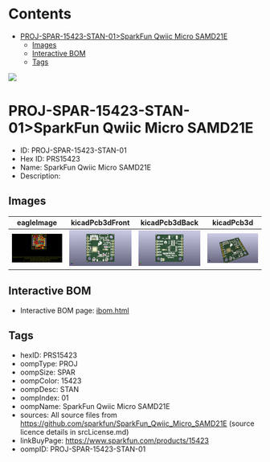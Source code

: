 



Contents
========

* [PROJ-SPAR-15423-STAN-01>SparkFun Qwiic Micro SAMD21E](#proj-spar-15423-stan-01sparkfun-qwiic-micro-samd21e)
	* [Images](#images)
	* [Interactive BOM](#interactive-bom)
	* [Tags](#tags)
  
![][im]
# PROJ-SPAR-15423-STAN-01>SparkFun Qwiic Micro SAMD21E

- ID: PROJ-SPAR-15423-STAN-01
- Hex ID: PRS15423
- Name: SparkFun Qwiic Micro SAMD21E
- Description: 

## Images
  
  

|eagleImage|kicadPcb3dFront|kicadPcb3dBack|kicadPcb3d|
| :---: | :---: | :---: | :---: |
|[![eagleImage](eagleImage_140.png)](eagleImage_.png)|[![kicadPcb3dFront](kicadPcb3dFront_140.png)](kicadPcb3dFront_.png)|[![kicadPcb3dBack](kicadPcb3dBack_140.png)](kicadPcb3dBack_.png)|[![kicadPcb3d](kicadPcb3d_140.png)](kicadPcb3d_.png)|

## Interactive BOM

- Interactive BOM page: [ibom.html](kicad/bom/ibom.html)

## Tags

- hexID: PRS15423
- oompType: PROJ
- oompSize: SPAR
- oompColor: 15423
- oompDesc: STAN
- oompIndex: 01
- oompName: SparkFun Qwiic Micro SAMD21E
- sources: All source files from https://github.com/sparkfun/SparkFun_Qwiic_Micro_SAMD21E (source licence details in srcLicense.md)
- linkBuyPage: https://www.sparkfun.com/products/15423
- oompID: PROJ-SPAR-15423-STAN-01



[im]: kicadPcb3d_450.png
